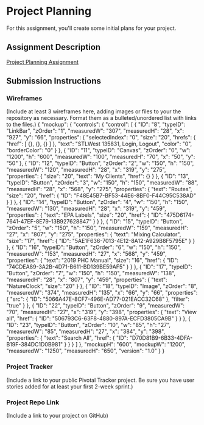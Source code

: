 # Project Planning
For this assignment, you'll create some initial plans for your project.

## Assignment Description
[Project Planning Assignment](https://education.launchcode.org/liftoff/assignments/planning/)

## Submission Instructions

### Wireframes

(Include at least 3 wireframes here, adding images or files to your the repository as necessary. Format them as a bulleted/unordered list with links to the files.)
{
    "mockup": {
        "controls": {
            "control": [
                {
                    "ID": "8",
                    "typeID": "LinkBar",
                    "zOrder": "1",
                    "measuredW": "307",
                    "measuredH": "28",
                    "x": "927",
                    "y": "66",
                    "properties": {
                        "selectedIndex": "0",
                        "size": "20",
                        "hrefs": {
                            "href": [
                                {},
                                {},
                                {}
                            ]
                        },
                        "text": "STLWest 135831, Login, Logout",
                        "color": "0",
                        "borderColor": "0"
                    }
                },
                {
                    "ID": "11",
                    "typeID": "Canvas",
                    "zOrder": "0",
                    "w": "1200",
                    "h": "600",
                    "measuredW": "100",
                    "measuredH": "70",
                    "x": "50",
                    "y": "50"
                },
                {
                    "ID": "12",
                    "typeID": "Button",
                    "zOrder": "2",
                    "w": "150",
                    "h": "150",
                    "measuredW": "120",
                    "measuredH": "28",
                    "x": "319",
                    "y": "275",
                    "properties": {
                        "size": "20",
                        "text": "My Clients",
                        "href": {}
                    }
                },
                {
                    "ID": "13",
                    "typeID": "Button",
                    "zOrder": "3",
                    "w": "150",
                    "h": "150",
                    "measuredW": "88",
                    "measuredH": "28",
                    "x": "568",
                    "y": "275",
                    "properties": {
                        "text": "Routes",
                        "size": "20",
                        "href": {
                            "ID": "F48E45B7-BF53-44E6-8BF0-F44C95C538AD"
                        }
                    }
                },
                {
                    "ID": "14",
                    "typeID": "Button",
                    "zOrder": "4",
                    "w": "150",
                    "h": "150",
                    "measuredW": "130",
                    "measuredH": "28",
                    "x": "319",
                    "y": "459",
                    "properties": {
                        "text": "EPA Labels",
                        "size": "20",
                        "href": {
                            "ID": "475D6174-7641-47EF-8E79-13B927628847"
                        }
                    }
                },
                {
                    "ID": "15",
                    "typeID": "Button",
                    "zOrder": "5",
                    "w": "150",
                    "h": "150",
                    "measuredW": "159",
                    "measuredH": "27",
                    "x": "807",
                    "y": "275",
                    "properties": {
                        "text": "Mixing Calculator",
                        "size": "17",
                        "href": {
                            "ID": "5AE1F636-7013-4E12-8A12-A929B8F5795E"
                        }
                    }
                },
                {
                    "ID": "16",
                    "typeID": "Button",
                    "zOrder": "6",
                    "w": "150",
                    "h": "150",
                    "measuredW": "153",
                    "measuredH": "27",
                    "x": "568",
                    "y": "459",
                    "properties": {
                        "text": "2019 PHC Manual",
                        "size": "16",
                        "href": {
                            "ID": "74CDEA89-3A2B-4D71-B611-BD139BE59AF5"
                        }
                    }
                },
                {
                    "ID": "17",
                    "typeID": "Button",
                    "zOrder": "7",
                    "w": "150",
                    "h": "150",
                    "measuredW": "138",
                    "measuredH": "28",
                    "x": "807",
                    "y": "459",
                    "properties": {
                        "text": "NatureClock",
                        "size": "20"
                    }
                },
                {
                    "ID": "18",
                    "typeID": "Image",
                    "zOrder": "8",
                    "measuredW": "374",
                    "measuredH": "135",
                    "x": "66",
                    "y": "66",
                    "properties": {
                        "src": {
                            "ID": "5066A47E-8CF7-496E-AD77-021EACC32C68"
                        },
                        "filter": "true"
                    }
                },
                {
                    "ID": "22",
                    "typeID": "Button",
                    "zOrder": "9",
                    "measuredW": "70",
                    "measuredH": "27",
                    "x": "319",
                    "y": "398",
                    "properties": {
                        "text": "View all",
                        "href": {
                            "ID": "506793C6-63F8-4880-897A-ECFD3805CA9B"
                        }
                    }
                },
                {
                    "ID": "23",
                    "typeID": "Button",
                    "zOrder": "10",
                    "w": "85",
                    "h": "27",
                    "measuredW": "85",
                    "measuredH": "27",
                    "x": "384",
                    "y": "398",
                    "properties": {
                        "text": "Search All",
                        "href": {
                            "ID": "D70D81B9-6B33-4DFA-B19F-384DC1D0B981"
                        }
                    }
                }
            ]
        },
        "mockupH": "600",
        "mockupW": "1200",
        "measuredW": "1250",
        "measuredH": "650",
        "version": "1.0"
    }
}

### Project Tracker

(Include a link to your public Pivotal Tracker project. Be sure you have user stories added for at least your first 2-week sprint.)

### Project Repo Link

(Include a link to your project on GitHub)
